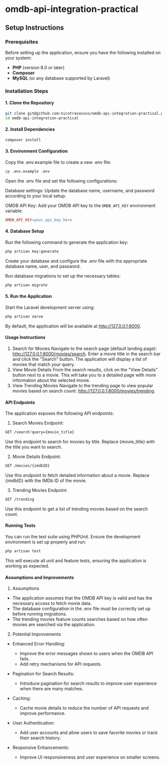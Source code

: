 # omdb-api-integration-practical

## Setup Instructions

### Prerequisites

Before setting up the application, ensure you have the following installed on your system:

- **PHP** (version 8.0 or later)
- **Composer**
- **MySQL** (or any database supported by Laravel)

### Installation Steps

#### 1. Clone the Repository

```bash
git clone git@github.com:nicotravassos/omdb-api-integration-practical.git
cd omdb-api-integration-practical
```

#### 2. Install Dependencies

```bash
composer install
```

#### 3. Environment Configuration

Copy the .env.example file to create a new .env file:

```bash
cp .env.example .env
```

Open the .env file and set the following configurations:

Database settings: Update the database name, username, and password according to your local setup.

OMDB API Key: Add your OMDB API key to the `OMDB_API_KEY` environment variable:

```makefile
OMDB_API_KEY=your_api_key_here
```

#### 4. Database Setup

Run the following command to generate the application key:

```bash
php artisan key:generate
```

Create your database and configure the .env file with the appropriate database name, user, and password.

Run database migrations to set up the necessary tables:

```bash
php artisan migrate
```

#### 5. Run the Application

Start the Laravel development server using:

```bash
php artisan serve
```

By default, the application will be available at http://127.0.0.1:8000.

#### Usage Instructions

1. Search for Movies
   Navigate to the search page (default landing page): http://127.0.0.1:8000/movies/search.
   Enter a movie title in the search bar and click the "Search" button.
   The application will display a list of movies that match your query.
2. View Movie Details
   From the search results, click on the "View Details" button next to a movie.
   This will take you to a detailed page with more information about the selected movie.
3. View Trending Movies
   Navigate to the trending page to view popular movies based on search count: http://127.0.0.1:8000/movies/trending.

#### API Endpoints

The application exposes the following API endpoints:

1. Search Movies
   Endpoint:

```bash
GET /search?query={movie_title}
```

Use this endpoint to search for movies by title.
Replace {movie_title} with the title you want to search.

2. Movie Details
   Endpoint:

```bash
GET /movies/{imdbID}
```

Use this endpoint to fetch detailed information about a movie.
Replace {imdbID} with the IMDb ID of the movie.

3. Trending Movies
   Endpoint:

```bash
GET /trending
```

Use this endpoint to get a list of trending movies based on the search count.

#### Running Tests

You can run the test suite using PHPUnit. Ensure the development environment is set up properly and run:

```bash
php artisan test
```

This will execute all unit and feature tests, ensuring the application is working as expected.

#### Assumptions and Improvements

1. Assumptions

- The application assumes that the OMDB API key is valid and has the necessary access to fetch movie data.
- The database configuration in the .env file must be correctly set up before running migrations.
- The trending movies feature counts searches based on how often movies are searched via the application.

2. Potential Improvements

- Enhanced Error Handling:
    - Improve the error messages shown to users when the OMDB API fails.
    - Add retry mechanisms for API requests.

- Pagination for Search Results:
    - Introduce pagination for search results to improve user experience when there are many matches.

- Caching:
    - Cache movie details to reduce the number of API requests and improve performance.

- User Authentication:
    - Add user accounts and allow users to save favorite movies or track their search history.

- Responsive Enhancements:
    - Improve UI responsiveness and user experience on smaller screens.
